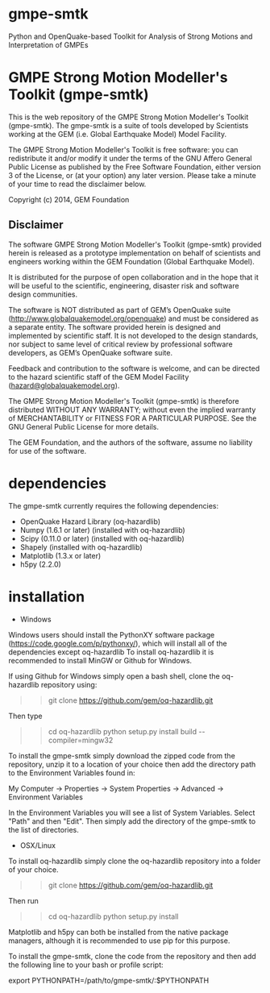 gmpe-smtk
=========

Python and OpenQuake-based Toolkit for Analysis of Strong Motions and Interpretation of GMPEs

GMPE Strong Motion Modeller's Toolkit (gmpe-smtk)
====

This is the web repository of the GMPE Strong Motion Modeller's Toolkit
(gmpe-smtk). The gmpe-smtk is a suite of tools developed by Scientists 
working at the GEM (i.e. Global Earthquake Model) Model Facility. 

The GMPE Strong Motion Modeller's Toolkit is free software: you can redistribute 
it and/or modify it under the terms of the GNU Affero General Public 
License as published by the Free Software Foundation, either version 
3 of the License, or (at your option) any later version. Please take 
a minute of your time to read the disclaimer below.

Copyright (c) 2014, GEM Foundation


Disclaimer
----

The software GMPE Strong Motion Modeller's Toolkit (gmpe-smtk) provided herein 
is released as a prototype implementation on behalf of scientists and 
engineers working within the GEM Foundation (Global Earthquake Model). 

It is distributed for the purpose of open collaboration and in the 
hope that it will be useful to the scientific, engineering, disaster
risk and software design communities. 

The software is NOT distributed as part of GEM’s OpenQuake suite 
(http://www.globalquakemodel.org/openquake) and must be considered as a 
separate entity. The software provided herein is designed and implemented 
by scientific staff. It is not developed to the design standards, nor 
subject to same level of critical review by professional software 
developers, as GEM’s OpenQuake software suite.  

Feedback and contribution to the software is welcome, and can be 
directed to the hazard scientific staff of the GEM Model Facility 
(hazard@globalquakemodel.org). 

The GMPE Strong Motion Modeller's Toolkit (gmpe-smtk) is therefore
distributed WITHOUT ANY WARRANTY; without even the implied warranty
of MERCHANTABILITY or FITNESS FOR A PARTICULAR PURPOSE.
See the GNU General Public License for more details.

The GEM Foundation, and the authors of the software, assume no 
liability for use of the software.


dependencies
============

The gmpe-smtk currently requires the following dependencies:


* OpenQuake Hazard Library (oq-hazardlib)
* Numpy (1.6.1 or later) (installed with oq-hazardlib)
* Scipy (0.11.0 or later) (installed with oq-hazardlib)
* Shapely (installed with oq-hazardlib)
* Matplotlib (1.3.x or later)
* h5py (2.2.0)

installation
============

* Windows

Windows users should install the PythonXY software package (https://code.google.com/p/pythonxy/), which will install all of the dependencies except oq-hazardlib 
To install oq-hazardlib it is recommended to install MinGW or Github for Windows.

If using Github for Windows simply open a bash shell, clone the oq-hazardlib
repository using:

>> git clone https://github.com/gem/oq-hazardlib.git

Then type

>> cd oq-hazardlib
>> python setup.py install build --compiler=mingw32

To install the gmpe-smtk simply download the zipped code from the repository,
unzip it to a location of your choice then add the directory path to
the Environment Variables found in:

My Computer -> Properties -> System Properties -> Advanced -> Environment Variables

In the Environment Variables you will see a list of System Variables. Select
"Path" and then "Edit". Then simply add the directory of the gmpe-smtk to the
list of directories.

* OSX/Linux

To install oq-hazardlib simply clone the oq-hazardlib repository into a folder
of your choice.

>> git clone https://github.com/gem/oq-hazardlib.git

Then run

>> cd oq-hazardlib
>> python setup.py install

Matplotlib and h5py can both be installed from the native package managers,
although it is recommended to use pip for this purpose.

To install the gmpe-smtk, clone the code from the repository and then
add the following line to your bash or profile script:

export PYTHONPATH=/path/to/gmpe-smtk/:$PYTHONPATH
